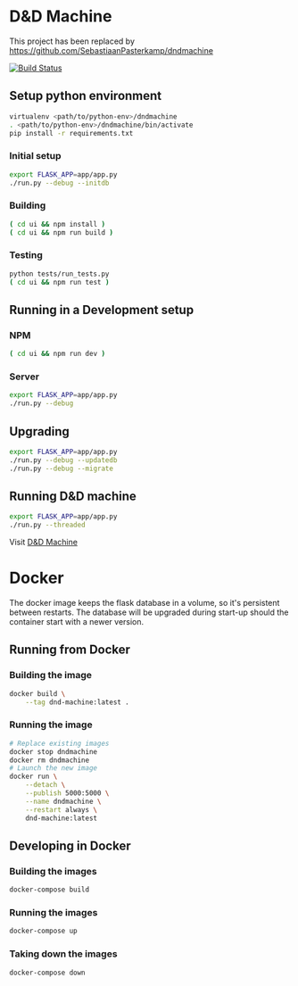 # D&D Machine

This project has been replaced by https://github.com/SebastiaanPasterkamp/dndmachine

[![Build Status](https://dndrone.nl.eu.org/api/badges/SebastiaanPasterkamp/dnd-machine/status.svg)](https://dndrone.nl.eu.org/SebastiaanPasterkamp/dnd-machine)

## Setup python environment

```bash
virtualenv <path/to/python-env>/dndmachine
. <path/to/python-env>/dndmachine/bin/activate
pip install -r requirements.txt
```

### Initial setup

```bash
export FLASK_APP=app/app.py
./run.py --debug --initdb
```

### Building

```bash
( cd ui && npm install )
( cd ui && npm run build )
```

### Testing

```bash
python tests/run_tests.py
( cd ui && npm run test )
```

## Running in a Development setup

### NPM

```bash
( cd ui && npm run dev )
```

### Server
```bash
export FLASK_APP=app/app.py
./run.py --debug
```

## Upgrading

```bash
export FLASK_APP=app/app.py
./run.py --debug --updatedb
./run.py --debug --migrate
```

## Running D&D machine

```bash
export FLASK_APP=app/app.py
./run.py --threaded
```

Visit [D&D Machine](http://localhost:5000)

# Docker

The docker image keeps the flask database in a volume, so it's persistent
between restarts. The database will be upgraded during start-up should the
container start with a newer version.

## Running from Docker

### Building the image

```bash
docker build \
    --tag dnd-machine:latest .
```

### Running the image

```bash
# Replace existing images
docker stop dndmachine
docker rm dndmachine
# Launch the new image
docker run \
    --detach \
    --publish 5000:5000 \
    --name dndmachine \
    --restart always \
    dnd-machine:latest
```

## Developing in Docker

### Building the images

```bash
docker-compose build
```

### Running the images

```bash
docker-compose up
```

### Taking down the images

```bash
docker-compose down
```

